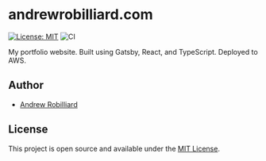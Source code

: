 # andrewrobilliard.com

[![License: MIT](https://img.shields.io/badge/License-MIT-blue.svg)](https://opensource.org/licenses/MIT)
![CI](https://github.com/ALRobilliard/andrewrobilliard.com/workflows/CI/badge.svg)

My portfolio website. Built using Gatsby, React, and TypeScript. Deployed to AWS.

## Author

- [Andrew Robilliard](https://andrewrobilliard.com)

## License

This project is open source and available under the [MIT License](LICENSE).
